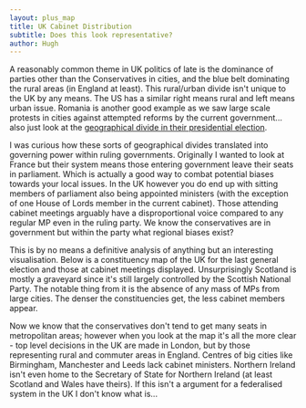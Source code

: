 ```yaml
---
layout: plus_map
title: UK Cabinet Distribution
subtitle: Does this look representative?
author: Hugh
---
```


A reasonably common theme in UK politics of late is the dominance of parties other than the Conservatives in cities, and the blue belt dominating the rural areas (in England at least). This rural/urban divide isn't unique to the UK by any means. The US has a similar right means rural and left means urban issue. Romania is another good example as we saw large scale protests in cities against attempted reforms by the current government... also just look at the [geographical divide in their presidential election](https://en.wikipedia.org/wiki/Romanian_presidential_election,_2014).

I was curious how these sorts of geographical divides translated into governing power within ruling governments. Originally I wanted to look at France but their system means those entering government leave their seats in parliament. Which is actually a good way to combat potential biases towards your local issues. In the UK however you do end up with sitting members of parliament also being appointed ministers (with the exception of one House of Lords member in the current cabinet). Those attending cabinet meetings arguably have a disproportional voice compared to any regular MP even in the ruling party. We know the conservatives are in government but within the party what regional biases exist?

This is by no means a definitive analysis of anything but an interesting visualisation. Below is a constituency map of the UK for the last general election and those at cabinet meetings displayed. Unsurprisingly Scotland is mostly a graveyard since it's still largely controlled by the Scottish National Party. The notable thing from it is the absence of any mass of MPs from large cities. The denser the constituencies get, the less cabinet members appear.

Now we know that the conservatives don't tend to get many seats in metropolitan areas; however when you look at the map it's all the more clear - top level decisions in the UK are made in London, but by those representing rural and commuter areas in England. Centres of big cities like Birmingham, Manchester and Leeds lack cabinet ministers. Northern Ireland isn't even home to the Secretary of State for Northern Ireland (at least Scotland and Wales have theirs). If this isn't a argument for a federalised system in the UK I don't know what is...